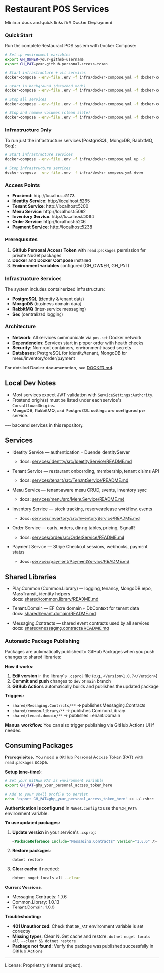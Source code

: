 # Restaurant POS Services

Minimal docs and quick links f## Docker Deployment

### Quick Start
Run the complete Restaurant POS system with Docker Compose:

```bash
# Set up environment variables
export GH_OWNER=your-github-username
export GH_PAT=your-github-personal-access-token

# Start infrastructure + all services
docker-compose --env-file .env -f infra/docker-compose.yml -f docker-compose.yml up --build

# Start in background (detached mode)
docker-compose --env-file .env -f infra/docker-compose.yml -f docker-compose.yml up --build -d

# Stop all services
docker-compose --env-file .env -f infra/docker-compose.yml -f docker-compose.yml down

# Stop and remove volumes (clean slate)
docker-compose --env-file .env -f infra/docker-compose.yml -f docker-compose.yml down -v
```

### Infrastructure Only
To run just the infrastructure services (PostgreSQL, MongoDB, RabbitMQ, Seq):

```bash
# Start infrastructure services
docker-compose --env-file .env -f infra/docker-compose.yml up -d

# Stop infrastructure services
docker-compose --env-file .env -f infra/docker-compose.yml down
```

### Access Points
- **Frontend**: http://localhost:5173
- **Identity Service**: http://localhost:5265
- **Tenant Service**: http://localhost:5200
- **Menu Service**: http://localhost:5062
- **Inventory Service**: http://localhost:5094
- **Order Service**: http://localhost:5236
- **Payment Service**: http://localhost:5238

### Prerequisites
1. **GitHub Personal Access Token** with `read:packages` permission for private NuGet packages
2. **Docker** and **Docker Compose** installed
3. **Environment variables** configured (GH_OWNER, GH_PAT)

### Infrastructure Services
The system includes containerized infrastructure:
- **PostgreSQL** (identity & tenant data)
- **MongoDB** (business domain data)
- **RabbitMQ** (inter-service messaging)
- **Seq** (centralized logging)

### Architecture
- **Network**: All services communicate via `pos-net` Docker network
- **Dependencies**: Services start in proper order with health checks
- **Security**: Non-root containers, environment-based secrets
- **Databases**: PostgreSQL for identity/tenant, MongoDB for menu/inventory/order/payment

For detailed Docker documentation, see [DOCKER.md](./DOCKER.md).

## Local Dev Notes

- Most services expect JWT validation with `ServiceSettings:Authority`.
- Frontend origin(s) must be listed under each service's `Cors:AllowedOrigins`.
- MongoDB, RabbitMQ, and PostgreSQL settings are configured per service.

--- backend services in this repository.

## Services

- Identity Service — authentication + Duende IdentityServer
  - docs: [services/identity/src/IdentityService/README.md](./services/identity/src/IdentityService/README.md)

- Tenant Service — restaurant onboarding, membership, tenant claims API
  - docs: [services/tenant/src/TenantService/README.md](./services/tenant/src/TenantService/README.md)

- Menu Service — tenant‑aware menu CRUD, events, inventory sync
  - docs: [services/menu/src/MenuService/README.md](./services/menu/src/MenuService/README.md)

- Inventory Service — stock tracking, reserve/release workflow, events
  - docs: [services/inventory/src/InventoryService/README.md](./services/inventory/src/InventoryService/README.md)

- Order Service — carts, orders, dining tables, pricing, SignalR
  - docs: [services/order/src/OrderService/README.md](./services/order/src/OrderService/README.md)

- Payment Service — Stripe Checkout sessions, webhooks, payment status
  - docs: [services/payment/PaymentService/README.md](./services/payment/PaymentService/README.md)

## Shared Libraries

- Play.Common (Common.Library) — logging, tenancy, MongoDB repo, MassTransit, identity helpers  
  docs: [shared/common.library/README.md](./shared/common.library/README.md)
  
- Tenant.Domain — EF Core domain + DbContext for tenant data  
  docs: [shared/tenant.domain/README.md](./shared/tenant.domain/README.md)

- Messaging.Contracts — shared event contracts used by all services  
  docs: [shared/messaging.contracts/README.md](./shared/messaging.contracts/README.md)

### Automatic Package Publishing
Packages are automatically published to GitHub Packages when you push changes to shared libraries:

**How it works:**
1. **Edit version** in the library's `.csproj` file (e.g., `<Version>1.0.7</Version>`)
2. **Commit and push** changes to `dev` or `main` branch
3. **GitHub Actions** automatically builds and publishes the updated package

**Triggers:**
- `shared/Messaging.Contracts/**` → publishes Messaging.Contracts  
- `shared/common.library/**` → publishes Common.Library
- `shared/tenant.domain/**` → publishes Tenant.Domain

**Manual workflow:** You can also trigger publishing via GitHub Actions UI if needed.

## Consuming Packages
**Prerequisites:** You need a GitHub Personal Access Token (PAT) with `read:packages` scope.

**Setup (one-time):**
```bash
# Set your GitHub PAT as environment variable
export GH_PAT=ghp_your_personal_access_token_here

# Add to your shell profile to persist
echo 'export GH_PAT=ghp_your_personal_access_token_here' >> ~/.zshrc
```

**Authentication is configured** in `NuGet.config` to use the `%GH_PAT%` environment variable.

**To use updated packages:**
1. **Update version** in your service's `.csproj`:
   ```xml
   <PackageReference Include="Messaging.Contracts" Version="1.0.6" />
   ```
2. **Restore packages**:
   ```bash
   dotnet restore
   ```
3. **Clear cache** if needed:
   ```bash
   dotnet nuget locals all --clear
   ```

**Current Versions:**
- Messaging.Contracts: 1.0.6
- Common.Library: 1.0.13  
- Tenant.Domain: 1.0.0

**Troubleshooting:**
- **401 Unauthorized**: Check that `GH_PAT` environment variable is set correctly
- **Missing types**: Clear NuGet cache and restore: `dotnet nuget locals all --clear && dotnet restore`
- **Package not found**: Verify the package was published successfully in GitHub Actions


---

License: Proprietary (internal project).
